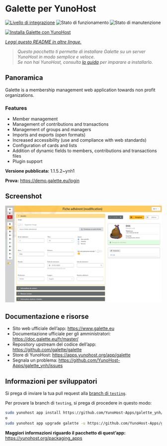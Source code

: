 <!--
N.B.: Questo README è stato automaticamente generato da <https://github.com/YunoHost/apps/tree/master/tools/readme_generator>
NON DEVE essere modificato manualmente.
-->

# Galette per YunoHost

[![Livello di integrazione](https://dash.yunohost.org/integration/galette.svg)](https://dash.yunohost.org/appci/app/galette) ![Stato di funzionamento](https://ci-apps.yunohost.org/ci/badges/galette.status.svg) ![Stato di manutenzione](https://ci-apps.yunohost.org/ci/badges/galette.maintain.svg)

[![Installa Galette con YunoHost](https://install-app.yunohost.org/install-with-yunohost.svg)](https://install-app.yunohost.org/?app=galette)

*[Leggi questo README in altre lingue.](./ALL_README.md)*

> *Questo pacchetto ti permette di installare Galette su un server YunoHost in modo semplice e veloce.*  
> *Se non hai YunoHost, consulta [la guida](https://yunohost.org/install) per imparare a installarlo.*

## Panoramica

Galette is a membership management web application towards non profit organizations.

### Features

- Member management
- Management of contributions and transactions
- Management of groups and managers
- Imports and exports (open formats)
- Increased accessibility (use and compliance with web standards)
- Configuration of cards and lists
- Addition of dynamic fields to members, contributions and transactions files
- Plugin support


**Versione pubblicata:** 1.1.5.2~ynh1

**Prova:** <https://demo.galette.eu/login>

## Screenshot

![Screenshot di Galette](./doc/screenshots/edit_member.png)

## Documentazione e risorse

- Sito web ufficiale dell’app: <https://www.galette.eu>
- Documentazione ufficiale per gli amministratori: <https://doc.galette.eu/fr/master/>
- Repository upstream del codice dell’app: <https://github.com/galette/galette>
- Store di YunoHost: <https://apps.yunohost.org/app/galette>
- Segnala un problema: <https://github.com/YunoHost-Apps/galette_ynh/issues>

## Informazioni per sviluppatori

Si prega di inviare la tua pull request alla [branch di `testing`](https://github.com/YunoHost-Apps/galette_ynh/tree/testing).

Per provare la branch di `testing`, si prega di procedere in questo modo:

```bash
sudo yunohost app install https://github.com/YunoHost-Apps/galette_ynh/tree/testing --debug
o
sudo yunohost app upgrade galette -u https://github.com/YunoHost-Apps/galette_ynh/tree/testing --debug
```

**Maggiori informazioni riguardo il pacchetto di quest’app:** <https://yunohost.org/packaging_apps>

